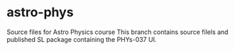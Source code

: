 # astro-phys
Source files for Astro Physics course
This branch contains source filels and published SL package containing the PHYs-037 UI.
